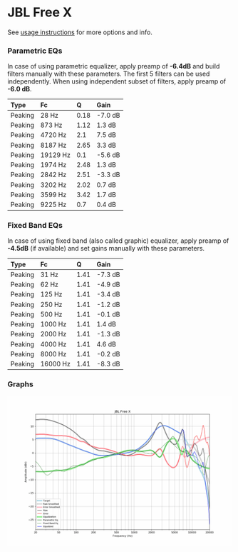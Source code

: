 # JBL Free X
See [usage instructions](https://github.com/jaakkopasanen/AutoEq#usage) for more options and info.

### Parametric EQs
In case of using parametric equalizer, apply preamp of **-6.4dB** and build filters manually
with these parameters. The first 5 filters can be used independently.
When using independent subset of filters, apply preamp of **-6.0 dB**.

| Type    | Fc       |    Q | Gain    |
|:--------|:---------|:-----|:--------|
| Peaking | 28 Hz    | 0.18 | -7.0 dB |
| Peaking | 873 Hz   | 1.12 | 1.3 dB  |
| Peaking | 4720 Hz  | 2.1  | 7.5 dB  |
| Peaking | 8187 Hz  | 2.65 | 3.3 dB  |
| Peaking | 19129 Hz | 0.1  | -5.6 dB |
| Peaking | 1974 Hz  | 2.48 | 1.3 dB  |
| Peaking | 2842 Hz  | 2.51 | -3.3 dB |
| Peaking | 3202 Hz  | 2.02 | 0.7 dB  |
| Peaking | 3599 Hz  | 3.42 | 1.7 dB  |
| Peaking | 9225 Hz  | 0.7  | 0.4 dB  |

### Fixed Band EQs
In case of using fixed band (also called graphic) equalizer, apply preamp of **-4.5dB**
(if available) and set gains manually with these parameters.

| Type    | Fc       |    Q | Gain    |
|:--------|:---------|:-----|:--------|
| Peaking | 31 Hz    | 1.41 | -7.3 dB |
| Peaking | 62 Hz    | 1.41 | -4.9 dB |
| Peaking | 125 Hz   | 1.41 | -3.4 dB |
| Peaking | 250 Hz   | 1.41 | -1.2 dB |
| Peaking | 500 Hz   | 1.41 | -0.1 dB |
| Peaking | 1000 Hz  | 1.41 | 1.4 dB  |
| Peaking | 2000 Hz  | 1.41 | -1.3 dB |
| Peaking | 4000 Hz  | 1.41 | 4.6 dB  |
| Peaking | 8000 Hz  | 1.41 | -0.2 dB |
| Peaking | 16000 Hz | 1.41 | -8.3 dB |

### Graphs
![](./JBL%20Free%20X.png)